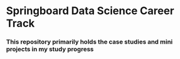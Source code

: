 # Springboard Data Science Career Track

### This repository primarily holds the case studies and mini projects in my study progress 
